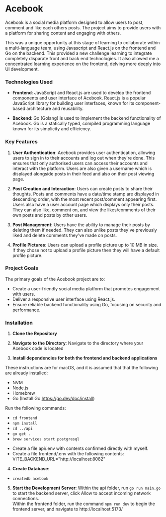 # Acebook

Acebook is a social media platform designed to allow users to post, comment and like each others posts. The project aims to provide users with a platform for sharing content and engaging with others. 

This was a unique opportunity at this stage of learning to collaborate within a multi-language team, using Javascript and React.js on the frontend and Go on the backend. This provided a new challenge learning to integrate completely disparate front and back end technologies. It also allowed me a concentrated learning experience on the frontend, delving more deeply into UI development.  

### Technologies Used

- **Frontend**: JavaScript and React.js are used to develop the frontend components and user interface of Acebook. React.js is a popular JavaScript library for building user interfaces, known for its component-based architecture and reusability.

- **Backend**: Go (Golang) is used to implement the backend functionality of Acebook. Go is a statically typed, compiled programming language known for its simplicity and efficiency.

### Key Features

1. **User Authentication**: Acebook provides user authentication, allowing users to sign in to their accounts and log out when they're done. This ensures that only authorised users can access their accounts and interact with the platform. Users are also given a username which is displayed alongside posts in their feed and also on their post viewing page.

2. **Post Creation and Interaction**: Users can create posts to share their thoughts. Posts and comments have a date/time stamp are displayed in descending order, with the most recent post/comment appearing first. Users also have a user account page which displays only their posts. They can also like, comment on, and view the likes/comments of their own posts and posts by other users.

3. **Post Management**: Users have the ability to manage their posts by deleting them if needed. They can also unlike posts they've previously liked and delete comments they've made on posts.

4. **Profile Pictures**: Users can upload a profile picture up to 10 MB in size. If they chose not to upload a profile picture then they will have a default profile picture.


### Project Goals

The primary goals of the Acebook project are to:

- Create a user-friendly social media platform that promotes engagement with users.
- Deliver a responsive user interface using React.js.
- Ensure reliable backend functionality using Go, focusing on security and performance.

### Installation 

1. **Clone the Repository**

2. **Navigate to the Directory**: Navigate to the directory where your Acebook code is located 

3. **Install dependencies for both the frontend and backend applications**

These instructions are for macOS, and it is assumed that that the following are already installed:

* NVM
* Node.js
* Homebrew
* Go (Install Go:https://go.dev/doc/install)

Run the following commands:
- `cd frontend`
- `npm install`
- `cd ../api`
- `go get .`
- `brew services start postgresql`

* Create a file api/.env with contents confirmed directly with myself. 
* Create a file frontend/.env with the following contents: VITE_BACKEND_URL="http://localhost:8082"

4. **Create Database**:
- `createdb acebook`

5. **Start the Development Server**: 
Within the api folder, run `go run main.go` to start the backend server, click Allow to accept incoming network connections.  
Within the frontend folder, run the command `npm run dev` to begin the frontend server, and navigate to http://localhost:5173/
